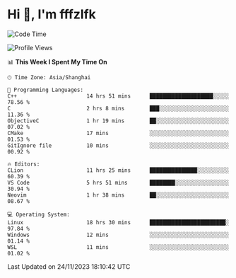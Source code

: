 # Hi 👋, I'm fffzlfk

<!--START_SECTION:waka-->
![Code Time](http://img.shields.io/badge/Code%20Time-602%20hrs%2047%20mins-blue)

![Profile Views](http://img.shields.io/badge/Profile%20Views-0-blue)

📊 **This Week I Spent My Time On** 

```text
🕑︎ Time Zone: Asia/Shanghai

💬 Programming Languages: 
C++                      14 hrs 51 mins      ████████████████████░░░░░   78.56 % 
C                        2 hrs 8 mins        ███░░░░░░░░░░░░░░░░░░░░░░   11.36 % 
ObjectiveC               1 hr 19 mins        ██░░░░░░░░░░░░░░░░░░░░░░░   07.02 % 
CMake                    17 mins             ░░░░░░░░░░░░░░░░░░░░░░░░░   01.53 % 
GitIgnore file           10 mins             ░░░░░░░░░░░░░░░░░░░░░░░░░   00.92 % 

🔥 Editors: 
CLion                    11 hrs 25 mins      ███████████████░░░░░░░░░░   60.39 % 
VS Code                  5 hrs 51 mins       ████████░░░░░░░░░░░░░░░░░   30.94 % 
Neovim                   1 hr 38 mins        ██░░░░░░░░░░░░░░░░░░░░░░░   08.67 % 

💻 Operating System: 
Linux                    18 hrs 30 mins      ████████████████████████░   97.84 % 
Windows                  12 mins             ░░░░░░░░░░░░░░░░░░░░░░░░░   01.14 % 
WSL                      11 mins             ░░░░░░░░░░░░░░░░░░░░░░░░░   01.02 % 
```


 Last Updated on 24/11/2023 18:10:42 UTC
<!--END_SECTION:waka-->
